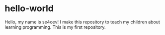 # hello-world
Hello, my name is se4oev!
I make this repository to teach my children about learning programming.
This is my first repository.
